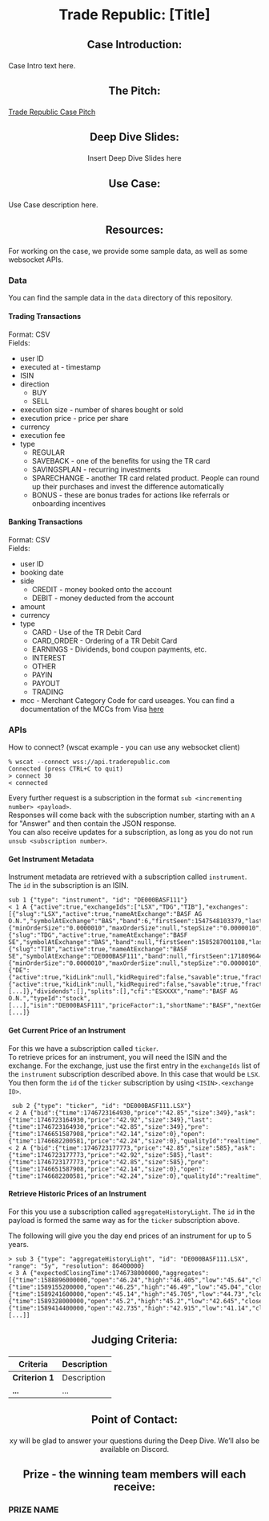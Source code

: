 # <p align="center"> Trade Republic: [Title] </p>

## <p align="center"> Case Introduction: </p>

Case Intro text here.

## <p align="center"> The Pitch: </p>

[Trade Republic Case Pitch](TR@CDTMHacks_GitHub.pdf)

## <p align="center"> Deep Dive Slides: </p>

<p align="center"> Insert Deep Dive Slides here </p>

## <p align="center"> Use Case: </p>

Use Case description here.

##  <p align="center"> Resources: </p>

For working on the case, we provide some sample data, as well as some websocket APIs.

### Data

You can find the sample data in the `data` directory of this repository.

#### Trading Transactions

Format: CSV  
Fields:
- user ID
- executed at - timestamp
- ISIN
- direction
    - BUY
    - SELL
- execution size - number of shares bought or sold 
- execution price - price per share
- currency
- execution fee
- type 
    - REGULAR
    - SAVEBACK - one of the benefits for using the TR card
    - SAVINGSPLAN - recurring investments
    - SPARECHANGE - another TR card related product. People can round up their purchases and invest the difference automatically
    - BONUS - these are bonus trades for actions like referrals or onboarding incentives


#### Banking Transactions
Format: CSV  
Fields:
- user ID
- booking date
- side
    - CREDIT - money booked onto the account
    - DEBIT - money deducted from the account
- amount
- currency
- type
    - CARD - Use of the TR Debit Card
    - CARD_ORDER - Ordering of a TR Debit Card
    - EARNINGS - Dividends, bond coupon payments, etc.
    - INTEREST
    - OTHER
    - PAYIN 
    - PAYOUT
    - TRADING
- mcc - Merchant Category Code for card useages. You can find a documentation of the MCCs from Visa [here](https://usa.visa.com/dam/VCOM/download/merchants/visa-merchant-data-standards-manual.pdf)

### APIs

How to connect? (wscat example - you can use any websocket client)
```
% wscat --connect wss://api.traderepublic.com
Connected (press CTRL+C to quit)
> connect 30
< connected
```

Every further request is a subscription in the format `sub <incrementing number> <payload>`.  
Responses will come back with the subscription number, starting with an `A` for "Answer" and then contain the JSON response.  
You can also receive updates for a subscription, as long as you do not run `unsub <subscription number>`.

#### Get Instrument Metadata
Instrument metadata are retrieved with a subscription called `instrument`. The `id` in the subscription is an ISIN.
```
sub 1 {"type": "instrument", "id": "DE000BASF111"}
< 1 A {"active":true,"exchangeIds":["LSX","TDG","TIB"],"exchanges":[{"slug":"LSX","active":true,"nameAtExchange":"BASF AG O.N.","symbolAtExchange":"BAS","band":6,"firstSeen":1547548103379,"lastSeen":1746673522056,"firstTradingDay":null,"lastTradingDay":null,"tradingTimes":null,"fractionalTrading":{"minOrderSize":"0.0000010","maxOrderSize":null,"stepSize":"0.0000010","minOrderAmount":"1","maxOrderAmount":null},"settlementRoute":"DEFAULT","weight":null},{"slug":"TDG","active":true,"nameAtExchange":"BASF SE","symbolAtExchange":"BAS","band":null,"firstSeen":1585287001108,"lastSeen":1746682222427,"firstTradingDay":null,"lastTradingDay":null,"tradingTimes":null,"fractionalTrading":null,"settlementRoute":"DEFAULT","weight":null},{"slug":"TIB","active":true,"nameAtExchange":"BASF SE","symbolAtExchange":"DE000BASF111","band":null,"firstSeen":1718096444166,"lastSeen":1746716424091,"firstTradingDay":null,"lastTradingDay":null,"tradingTimes":null,"fractionalTrading":{"minOrderSize":"0.0000010","maxOrderSize":null,"stepSize":"0.0000010","minOrderAmount":null,"maxOrderAmount":null},"settlementRoute":"DEFAULT","weight":null}],"jurisdictions":{"DE":{"active":true,"kidLink":null,"kidRequired":false,"savable":true,"fractionalTradingAllowed":true,"proprietaryTradable":true,"usesWeightsForExchanges":false,"weights":null},"AT":{"active":true,"kidLink":null,"kidRequired":false,"savable":true,"fractionalTradingAllowed":true,"proprietaryTradable":true,"usesWeightsForExchanges":false,"weights":null},[...]},"dividends":[],"splits":[],"cfi":"ESXXXX","name":"BASF AG O.N.","typeId":"stock",[...],"isin":"DE000BASF111","priceFactor":1,"shortName":"BASF","nextGenName":"BASF","alarmsName":"BASF",[...]}
```

#### Get Current Price of an Instrument
For this we have a subscription called `ticker`.  
To retrieve prices for an instrument, you will need the ISIN and the exchange. For the exchange, just use the first entry in the `exchangeIds` list of the `instrument` subscription described above. In this case that would be `LSX`. 
You then form the `id` of the `ticker` subscription by using `<ISIN>.<exchange ID>`.

```
 sub 2 {"type": "ticker", "id": "DE000BASF111.LSX"}
< 2 A {"bid":{"time":1746723164930,"price":"42.85","size":349},"ask":{"time":1746723164930,"price":"42.92","size":349},"last":{"time":1746723164930,"price":"42.85","size":349},"pre":{"time":1746651587908,"price":"42.14","size":0},"open":{"time":1746682200581,"price":"42.24","size":0},"qualityId":"realtime","leverage":null,"delta":null}
< 2 A {"bid":{"time":1746723177773,"price":"42.85","size":585},"ask":{"time":1746723177773,"price":"42.92","size":585},"last":{"time":1746723177773,"price":"42.85","size":585},"pre":{"time":1746651587908,"price":"42.14","size":0},"open":{"time":1746682200581,"price":"42.24","size":0},"qualityId":"realtime","leverage":null,"delta":null}
```

#### Retrieve Historic Prices of an Instrument
For this you use a subscription called `aggregateHistoryLight`. The `id` in the payload is formed the same way as for the `ticker` subscription above.

The following will give you the day end prices of an instrument for up to 5 years.
```
> sub 3 {"type": "aggregateHistoryLight", "id": "DE000BASF111.LSX", "range": "5y", "resolution": 86400000}
< 3 A {"expectedClosingTime":1746738000000,"aggregates":[{"time":1588896000000,"open":"46.24","high":"46.405","low":"45.64","close":"46.25","volume":0,"adjValue":"46.25"},{"time":1589155200000,"open":"46.25","high":"46.49","low":"45.04","close":"45.37","volume":0,"adjValue":"45.37"},{"time":1589241600000,"open":"45.14","high":"45.705","low":"44.73","close":"45.2","volume":0,"adjValue":"45.2"},{"time":1589328000000,"open":"45.2","high":"45.2","low":"42.645","close":"43.045","volume":0,"adjValue":"43.045"},{"time":1589414400000,"open":"42.735","high":"42.915","low":"41.14","close":"42.78","volume":0,"adjValue":"42.78"}, [...]]
```


## <p align="center"> Judging Criteria: </p>

| **Criteria**                         | **Description**                                                                 |
|-------------------------------------|---------------------------------------------------------------------------------|
| **Criterion 1**                      | Description                                 |
| **...** | ...                       |





## <p align="center"> Point of Contact: </p>

<p align="center">  xy will be glad to answer your questions during the Deep Dive. We’ll also be available on Discord. </p>

## <p align="center"> Prize - the winning team members will each receive: </p>

### PRIZE NAME
